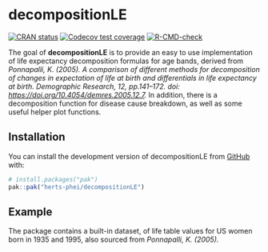 
<!-- README.md is generated from README.Rmd. Please edit that file -->

# decompositionLE

<!-- badges: start -->

[![CRAN
status](https://www.r-pkg.org/badges/version/decompositionLE)](https://CRAN.R-project.org/package=decompositionLE)
[![Codecov test
coverage](https://codecov.io/gh/herts-phei/decompositionLE/graph/badge.svg)](https://app.codecov.io/gh/herts-phei/decompositionLE)
[![R-CMD-check](https://github.com/herts-phei/decompositionLE/actions/workflows/R-CMD-check.yaml/badge.svg)](https://github.com/herts-phei/decompositionLE/actions/workflows/R-CMD-check.yaml)
<!-- badges: end -->

The goal of **decompositionLE** is to provide an easy to use
implementation of life expectancy decomposition formulas for age bands,
derived from *Ponnapalli, K. (2005). A comparison of different methods
for decomposition of changes in expectation of life at birth and
differentials in life expectancy at birth. Demographic Research, 12,
pp.141–172. doi: <https://doi.org/10.4054/demres.2005.12.7>.* In
addition, there is a decomposition function for disease cause breakdown,
as well as some useful helper plot functions.

## Installation

You can install the development version of decompositionLE from
[GitHub](https://github.com/) with:

``` r
# install.packages("pak")
pak::pak("herts-phei/decompositionLE")
```

## Example

The package contains a built-in dataset, of life table values for US
women born in 1935 and 1995, also sourced from *Ponnapalli, K. (2005).*
